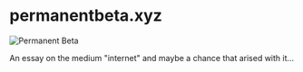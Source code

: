 # permanentbeta.xyz

![Permanent Beta](https://be.fernando-obieta.com/wp-content/uploads/2019/07/pb.gif)

An essay on the medium "internet" and maybe a chance that arised with it...
